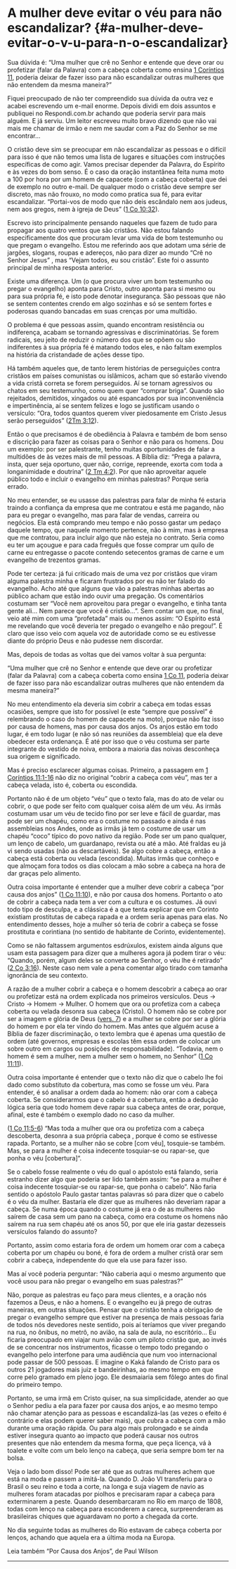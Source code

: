 # A mulher deve evitar o véu para não escandalizar? {#a-mulher-deve-evitar-o-v-u-para-n-o-escandalizar}

Sua dúvida é: “Uma mulher que crê no Senhor e entende que deve orar ou profetizar (falar da Palavra) com a cabeça coberta como ensina [1 Coríntios 11](http://bibliaonline.com.br/acf/1co/11), poderia deixar de fazer isso para não escandalizar outras mulheres que não entendem da mesma maneira?”

Fiquei preocupado de não ter compreendido sua dúvida da outra vez e acabei escrevendo um e-mail enorme. Depois dividi em dois assuntos e publiquei no Respondi.com.br achando que poderia servir para mais alguém. E já serviu. Um leitor escreveu muito bravo dizendo que não vai mais me chamar de irmão e nem me saudar com a Paz do Senhor se me encontrar...

O cristão deve sim se preocupar em não escandalizar as pessoas e o difícil para isso é que não temos uma lista de lugares e situações com instruções específicas de como agir. Vamos precisar depender da Palavra, do Espírito e às vezes do bom senso. É o caso da oração instantânea feita numa moto a 100 por hora por um homem de capacete (com a cabeça coberta) que dei de exemplo no outro e-mail. De qualquer modo o cristão deve sempre ser discreto, mas não frouxo, no modo como pratica sua fé, para evitar escandalizar. “Portai-vos de modo que não deis escândalo nem aos judeus, nem aos gregos, nem à igreja de Deus” ([1 Co 10:32](http://bibliaonline.com.br/acf/1co/10/32)).

Escrevo isto principalmente pensando naqueles que fazem de tudo para propagar aos quatro ventos que são cristãos. Não estou falando especificamente dos que procuram levar uma vida de bom testemunho ou que pregam o evangelho. Estou me referindo aos que adotam uma série de jargões, slogans, roupas e adereços, não para dizer ao mundo “Crê no Senhor Jesus” , mas “Vejam todos, eu sou cristão”. Este foi o assunto principal de minha resposta anterior.

Existe uma diferença. Um (o que procura viver um bom testemunho ou pregar o evangelho) aponta para Cristo, outro aponta para si mesmo ou para sua própria fé, e isto pode denotar insegurança. São pessoas que não se sentem contentes crendo em algo sozinhas e só se sentem fortes e poderosas quando bancadas em suas crenças por uma multidão.

O problema é que pessoas assim, quando encontram resistência ou indiferença, acabam se tornando agressivas e discriminatórias. Se forem radicais, seu jeito de reduzir o número dos que se opõem ou são indiferentes à sua própria fé é matando todos eles, e não faltam exemplos na história da cristandade de ações desse tipo.

Há também aqueles que, de tanto lerem histórias de perseguições contra cristãos em países comunistas ou islâmicos, acham que só estarão vivendo a vida cristã correta se forem perseguidos. Aí se tornam agressivos ou chatos em seu testemunho, como quem quer “comprar briga”. Quando são rejeitados, demitidos, xingados ou até espancados por sua inconveniência e impertinência, aí se sentem felizes e logo se justificam usando o versículo: “Ora, todos quantos querem viver piedosamente em Cristo Jesus serão perseguidos” ([2Tm 3:12](http://bibliaonline.com.br/acf/2tm/3/12)).

Então o que precisamos é de obediência à Palavra e também de bom senso e discrição para fazer as coisas para o Senhor e não para os homens. Dou um exemplo: por ser palestrante, tenho muitas oportunidades de falar a multidões de às vezes mais de mil pessoas. A Bíblia diz: “Prega a palavra, insta, quer seja oportuno, quer não, corrige, repreende, exorta com toda a longanimidade e doutrina” ([2 Tm 4:2](http://bibliaonline.com.br/acf/2tm/4/2)). Por que não aproveitar aquele público todo e incluir o evangelho em minhas palestras? Porque seria errado.

No meu entender, se eu usasse das palestras para falar de minha fé estaria traindo a confiança da empresa que me contratou e está me pagando, não para eu pregar o evangelho, mas para falar de vendas, carreira ou negócios. Ela está comprando meu tempo e não posso gastar um pedaço daquele tempo, que naquele momento pertence, não à mim, mas à empresa que me contratou, para incluir algo que não esteja no contrato. Seria como eu ter um açougue e para cada freguês que fosse comprar um quilo de carne eu entregasse o pacote contendo setecentos gramas de carne e um evangelho de trezentos gramas.

Pode ter certeza: já fui criticado mais de uma vez por cristãos que viram alguma palestra minha e ficaram frustrados por eu não ter falado do evangelho. Acho até que alguns que vão a palestras minhas abertas ao público acham que estão indo ouvir uma pregação. Os comentários costumam ser “Você nem aproveitou para pregar o evangelho, e tinha tanta gente ali... Nem parece que você é cristão...”. Sem contar um que, no final, veio até mim com uma “profetada” mais ou menos assim: “O Espírito está me revelando que você deveria ter pregado o evangelho e não pregou!”. É claro que isso veio com aquela voz de autoridade como se eu estivesse diante do próprio Deus e não pudesse nem discordar.

Mas, depois de todas as voltas que dei vamos voltar à sua pergunta:

“Uma mulher que crê no Senhor e entende que deve orar ou profetizar (falar da Palavra) com a cabeça coberta como ensina [1 Co 11](http://bibliaonline.com.br/acf/1co/11), poderia deixar de fazer isso para não escandalizar outras mulheres que não entendem da mesma maneira?”

No meu entendimento ela deveria sim cobrir a cabeça em todas essas ocasiões, sempre que isto for possível (e este “sempre que possível” é relembrando o caso do homem de capacete na moto), porque não faz isso por causa de homens, mas por causa dos anjos. Os anjos estão em todo lugar, é em todo lugar (e não só nas reuniões da assembleia) que ela deve obedecer esta ordenança. É até por isso que o véu costuma ser parte integrante do vestido de noiva, embora a maioria das noivas desconheça sua origem e significado.

Mas é preciso esclarecer algumas coisas. Primeiro, a passagem em [1 Coríntios 11:1-16](http://bibliaonline.com.br/acf/1co/11/1-16) não diz no original “cobrir a cabeça com véu”, mas ter a cabeça velada, isto é, coberta ou escondida.

Portanto não é de um objeto “véu” que o texto fala, mas do ato de velar ou cobrir, o que pode ser feito com qualquer coisa além de um véu. As irmãs costumam usar um véu de tecido fino por ser leve e fácil de guardar, mas pode ser um chapéu, como era o costume no passado e ainda é nas assembleias nos Andes, onde as irmãs já tem o costume de usar um chapéu “coco” típico do povo nativo da região. Pode ser um pano qualquer, um lenço de cabelo, um guardanapo, revista ou até a mão. Até fraldas eu já vi sendo usadas (não as descartáveis). Se algo cobre a cabeça, então a cabeça está coberta ou velada (escondida). Muitas irmãs que conheço e que almoçam fora todos os dias colocam a mão sobre a cabeça na hora de dar graças pelo alimento.

Outra coisa importante é entender que a mulher deve cobrir a cabeça “por causa dos anjos” ([1 Co 11:10](http://bibliaonline.com.br/acf/1co/11/10)), e não por causa dos homens. Portanto o ato de cobrir a cabeça nada tem a ver com a cultura e os costumes. Já ouvi todo tipo de desculpa, e a clássica é a que tenta explicar que em Corinto existiam prostitutas de cabeça rapada e a ordem seria apenas para elas. No entendimento desses, hoje a mulher só teria de cobrir a cabeça se fosse prostituta e corintiana (no sentido de habitante de Corinto, evidentemente).

Como se não faltassem argumentos esdrúxulos, existem ainda alguns que usam esta passagem para dizer que a mulheres agora já podem tirar o véu: “Quando, porém, algum deles se converte ao Senhor, o véu lhe é retirado” ([2 Co 3:16](http://bibliaonline.com.br/acf/2co/3/16)). Neste caso nem vale a pena comentar algo tirado com tamanha ignorância de seu contexto.

A razão de a mulher cobrir a cabeça e o homem descobrir a cabeça ao orar ou profetizar está na ordem explicada nos primeiros versículos. Deus -&gt; Cristo -&gt; Homem -&gt; Mulher. O homem que ora ou profetiza com a cabeça coberta ou velada desonra sua cabeça (Cristo). O homem não se cobre por ser a imagem e glória de Deus ([vers. 7](http://bibliaonline.com.br/acf/1co/11/7)) e a mulher se cobre por ser a glória do homem e por ela ter vindo do homem. Mas antes que alguém acuse a Bíblia de fazer discriminação, o texto lembra que é apenas uma questão de ordem (até governos, empresas e escolas têm essa ordem de colocar um sobre outro em cargos ou posições de responsabilidade). “Todavia, nem o homem é sem a mulher, nem a mulher sem o homem, no Senhor“ ([1 Co 11:11](http://bibliaonline.com.br/acf/1co/11/11)).

Outra coisa importante é entender que o texto não diz que o cabelo lhe foi dado como substituto da cobertura, mas como se fosse um véu. Para entender, é só analisar a ordem dada ao homem: não orar com a cabeça coberta. Se considerarmos que o cabelo é a cobertura, então a dedução lógica seria que todo homem deve rapar sua cabeça antes de orar, porque, afinal, este é também o exemplo dado no caso da mulher.

([1 Co 11:5-6](http://bibliaonline.com.br/acf/1co/11/5-6)) “Mas toda a mulher que ora ou profetiza com a cabeça descoberta, desonra a sua própria cabeça , porque é como se estivesse rapada. Portanto, se a mulher não se cobre [com véu], tosquie-se também. Mas, se para a mulher é coisa indecente tosquiar-se ou rapar-se, que ponha o véu [cobertura]“.

Se o cabelo fosse realmente o véu do qual o apóstolo está falando, seria estranho dizer algo que poderia ser lido também assim: “se para a mulher é coisa indecente tosquiar-se ou rapar-se, que ponha o cabelo”. Não faria sentido o apóstolo Paulo gastar tantas palavras só para dizer que o cabelo é o véu da mulher. Bastaria ele dizer que as mulheres não deveriam rapar a cabeça. Se numa época quando o costume já era o de as mulheres não saírem de casa sem um pano na cabeça, como era costume os homens não saírem na rua sem chapéu até os anos 50, por que ele iria gastar dezesseis versículos falando do assunto?

Portanto, assim como estaria fora de ordem um homem orar com a cabeça coberta por um chapéu ou boné, é fora de ordem a mulher cristã orar sem cobrir a cabeça, independente do que ela use para fazer isso.

Mas aí você poderia perguntar: “Não caberia aqui o mesmo argumento que você usou para não pregar o evangelho em suas palestras?”

Não, porque as palestras eu faço para meus clientes, e a oração nós fazemos a Deus, e não a homens. E o evangelho eu já prego de outras maneiras, em outras situações. Pensar que o cristão tenha a obrigação de pregar o evangelho sempre que estiver na presença de mais pessoas faria de todos nós devedores neste sentido, pois aí teríamos que viver pregando na rua, no ônibus, no metrô, no avião, na sala de aula, no escritório... Eu ficaria preocupado em viajar num avião com um piloto cristão que, ao invés de se concentrar nos instrumentos, ficasse o tempo todo pregando o evangelho pelo interfone para uma audiência que num voo internacional pode passar de 500 pessoas. E imagine o Kaká falando de Cristo para os outros 21 jogadores mais juiz e bandeirinhas, ao mesmo tempo em que corre pelo gramado em pleno jogo. Ele desmaiaria sem fôlego antes do final do primeiro tempo.

Portanto, se uma irmã em Cristo quiser, na sua simplicidade, atender ao que o Senhor pediu a ela para fazer por causa dos anjos, e ao mesmo tempo não chamar atenção para as pessoas e escandalizá-las (as vezes o efeito é contrário e elas podem querer saber mais), que cubra a cabeça com a mão durante uma oração rápida. Ou para algo mais prolongado e se ainda estiver insegura quanto ao impacto que poderá causar nos outros presentes que não entendem da mesma forma, que peça licença, vá à toalete e volte com um belo lenço na cabeça, que seria sempre bom ter na bolsa.

Veja o lado bom disso! Pode ser até que as outras mulheres achem que está na moda e passem a imitá-la. Quando D. João VI transferiu para o Brasil o seu reino e toda a corte, na longa e suja viagem de navio as mulheres foram atacadas por piolhos e precisaram rapar a cabeça para exterminarem a peste. Quando desembarcaram no Rio em março de 1808, todas com lenço na cabeça para esconderem a careca, surpreenderam as brasileiras chiques que aguardavam no porto a chegada da corte.

No dia seguinte todas as mulheres do Rio estavam de cabeça coberta por lenços, achando que aquela era a última moda na Europa.

Leia também “Por Causa dos Anjos”, de Paul Wilson

*****